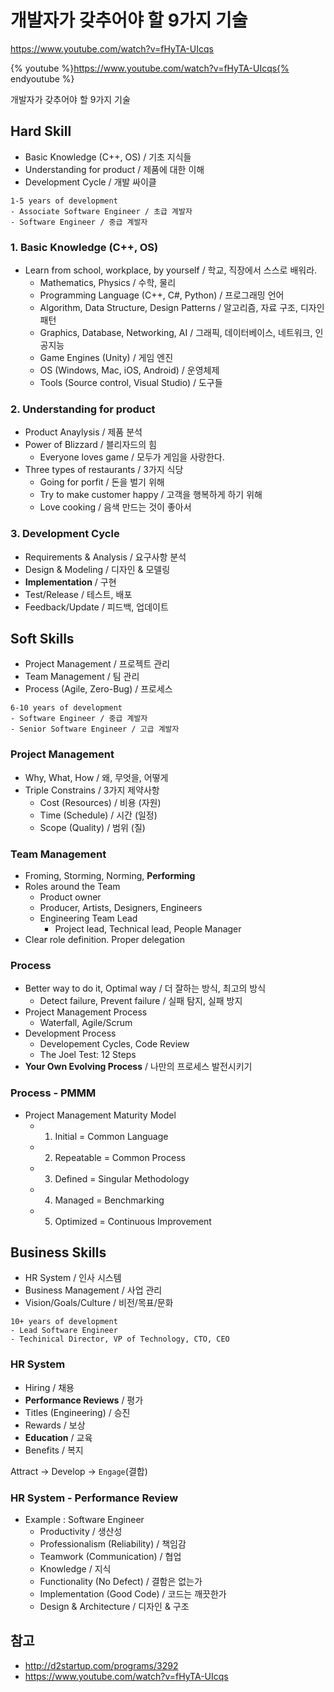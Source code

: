 # 개발자가 갖추어야 할 9가지 기술

https://www.youtube.com/watch?v=fHyTA-UIcqs

{% youtube %}https://www.youtube.com/watch?v=fHyTA-UIcqs{% endyoutube %}

개발자가 갖추어야 할 9가지 기술

## Hard Skill
- Basic Knowledge (C++, OS) / 기초 지식들
- Understanding for product / 제품에 대한 이해
- Development Cycle / 개발 싸이클

```
1-5 years of development
- Associate Software Engineer / 초급 계발자
- Software Engineer / 중급 계발자
```

### 1. Basic Knowledge (C++, OS)

- Learn from school, workplace, by yourself / 학교, 직장에서 스스로 배워라.
  - Mathematics, Physics / 수학, 물리
  - Programming Language (C++, C#, Python) / 프로그래밍 언어
  - Algorithm, Data Structure, Design Patterns / 알고리즘, 자료 구조, 디자인 패턴
  - Graphics, Database, Networking, AI / 그래픽, 데이터베이스, 네트워크, 인공지능
  - Game Engines (Unity) / 게임 엔진
  - OS (Windows, Mac, iOS, Android) / 운영체제
  - Tools (Source control, Visual Studio) / 도구들

### 2. Understanding for product 

- Product Anaylysis / 제품 분석
- Power of Blizzard / 블리자드의 힘
  - Everyone loves game / 모두가 게임을 사랑한다. 
- Three types of restaurants / 3가지 식당
  - Going for porfit / 돈을 벌기 위해 
  - Try to make customer happy / 고객을 행복하게 하기 위해
  - Love cooking / 음색 만드는 것이 좋아서

### 3. Development Cycle

- Requirements & Analysis / 요구사항 분석
- Design & Modeling / 디자인 & 모델링
- **Implementation** / 구현
- Test/Release / 테스트, 배포
- Feedback/Update / 피드백, 업데이트

## Soft Skills

- Project Management / 프로젝트 관리
- Team Management / 팀 관리
- Process (Agile, Zero-Bug) / 프로세스

```
6-10 years of development
- Software Engineer / 중급 계발자
- Senior Software Engineer / 고급 계발자
```

### Project Management

- Why, What, How  / 왜, 무엇을, 어떻게
- Triple Constrains / 3가지 제약사항
  - Cost (Resources) / 비용 (자원)
  - Time (Schedule) / 시간 (일정)
  - Scope (Quality) / 범위 (질)

### Team Management

- Froming, Storming, Norming, **Performing**
- Roles around the Team
  - Product owner
  - Producer, Artists, Designers, Engineers
  - Engineering Team Lead
    - Project lead, Technical lead, People Manager
- Clear role definition. Proper delegation


### Process

- Better way to do it, Optimal way / 더 잘하는 방식, 최고의 방식
  - Detect failure, Prevent failure / 실패 탐지, 실패 방지
- Project Management Process
  - Waterfall, Agile/Scrum
- Development Process
  - Developement Cycles, Code Review
  - The Joel Test: 12 Steps
- **Your Own Evolving Process** / 나만의 프로세스 발전시키기

### Process - PMMM

- Project Management Maturity Model
  - 1. Initial = Common Language
  - 2. Repeatable = Common Process
  - 3. Defined = Singular Methodology
  - 4. Managed = Benchmarking
  - 5. Optimized = Continuous Improvement


## Business Skills

- HR System / 인사 시스템
- Business Management / 사업 관리
- Vision/Goals/Culture / 비전/목표/문화

```
10+ years of development
- Lead Software Engineer
- Techinical Director, VP of Technology, CTO, CEO
```


### HR System

- Hiring / 채용
- **Performance Reviews** / 평가
- Titles (Engineering) / 승진
- Rewards / 보상
- **Education** / 교육
- Benefits / 복지

Attract → Develop → `Engage`(결합)

### HR System - Performance Review

- Example : Software Engineer
  - Productivity / 생산성
  - Professionalism (Reliability) / 책임감
  - Teamwork (Communication) / 협업
  - Knowledge / 지식
  - Functionality (No Defect) / 결함은 없는가
  - Implementation (Good Code) / 코드는 깨끗한가
  - Design & Architecture / 디자인 & 구조













## 참고

- http://d2startup.com/programs/3292
- https://www.youtube.com/watch?v=fHyTA-UIcqs

